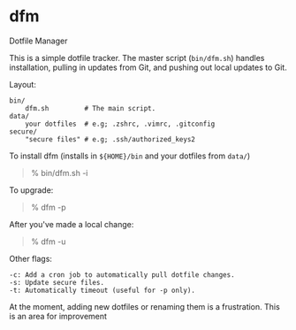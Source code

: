 # dfm
Dotfile Manager

This is a simple dotfile tracker. The master script (``bin/dfm.sh``) handles installation,
pulling in updates from Git, and pushing out local updates to Git.

Layout:

    bin/
        dfm.sh         # The main script.
    data/
        your dotfiles  # e.g; .zshrc, .vimrc, .gitconfig
    secure/
        "secure files" # e.g; .ssh/authorized_keys2

To install dfm (installs in ``${HOME}/bin`` and your dotfiles from ``data/``)
> % bin/dfm.sh -i

To upgrade:
> % dfm -p

After you've made a local change:
> % dfm -u


Other flags:

    -c: Add a cron job to automatically pull dotfile changes.
    -s: Update secure files.
    -t: Automatically timeout (useful for -p only).

At the moment, adding new dotfiles or renaming them is a frustration. This is an area for improvement
